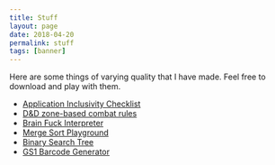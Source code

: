 ```yaml
---
title: Stuff
layout: page
date: 2018-04-20
permalink: stuff
tags: [banner]
---
```


Here are some things of varying quality that I have made. Feel free to download and play with them. 

- [Application Inclusivity Checklist][6]
- [D&D zone-based combat rules][5]
- [Brain Fuck Interpreter][1]
- [Merge Sort Playground][2]
- [Binary Search Tree][3]
- [GS1 Barcode Generator][4]

[1]: /downloads/bf-interpreter.playground.zip
[2]: /downloads/MergeSort.zip
[3]: /downloads/binary-search.zip
[4]: /downloads/gs1-barcode.playground.zip
[5]: /combat
[6]: /a11y